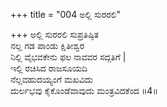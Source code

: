 +++
title = "004 ಅಲ್ಲಿ ಸುರರಲಿ"

+++
ಅಲ್ಲಿ ಸುರರಲಿ ಸುಪ್ರತಿಷ್ಠಿತ   
ನಲ್ಲ ಗಡ ಪಾಂಡು ಕ್ಷಿತೀಶ್ವರ   
ನಿಲ್ಲಿ ವೈಭವಕೇನು ಫಲ ನಾವವರ ಸದ್ಗತಿಗೆ |  
ಇಲ್ಲಿ ರಚಿಸಿದ ರಾಜಸೂಯದಿ   
ನೆಲ್ಲವಹುದಯ್ಯಂಗೆ ಮಖವಿದು   
ದುರ್ಲಭವು ಕೈಕೊಂಡೆವಾವುದು ಮಂತ್ರವಿದಕೆಂದ     ॥4॥